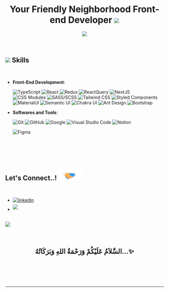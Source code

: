 
<h1 align="center"><b>Your Friendly Neighborhood Front-end Developer </b><img src="https://media.giphy.com/media/hvRJCLFzcasrR4ia7z/giphy.gif" width="35"></h1>

<p align="center">
  <a href="https://github.com/DenverCoder1/readme-typing-svg"><img src="https://readme-typing-svg.herokuapp.com?font=Fira+Code&weight=600&size=20&center=true&vCenter=true&width=600&height=100&pause=1000&color=00F7F4&lines=Assalamu+Alaikum+Warahmatullah..;Self-taught+Programmer;Active+Learner+%26+Researcher;Big+Dreamer"></a>
</p>


<br>



	
<!--## <picture><img src = "https://github.com/0xAbdulKhalid/0xAbdulKhalid/raw/main/assets/mdImages/about_me.gif" width = 50px></picture> **About me**

<picture> <img align="right" src="https://github.com/0xAbdulKhalid/0xAbdulKhalid/raw/main/assets/mdImages/Right_Side.gif" width = 250px></picture>

<br>

- A passionate Self-taught programmer
- Playing with cat's at spare time
- Currently building apps with AI
- Personal website [link](https://kbtanvir-dev.vercel.app)
- I’m currently open for a new job opportunity, this is [my resume](https://blackbilled.notion.site/Khayrul-Bashar-Tanvir-fde0074204e147ee941de1d7a3395820?pvs=4)

<br><br> -->

<!--<img src="https://user-images.githubusercontent.com/73097560/115834477-dbab4500-a447-11eb-908a-139a6edaec5c.gif"><br><br>-->

## <img src="https://media2.giphy.com/media/QssGEmpkyEOhBCb7e1/giphy.gif?cid=ecf05e47a0n3gi1bfqntqmob8g9aid1oyj2wr3ds3mg700bl&rid=giphy.gif" width ="25"><b> Skills</b>
<br>

<p align="center">

    
- **Front-End Development**:

    ![TypeScript](https://img.shields.io/badge/TypeScript%20-%233178C6.svg?style=for-the-badge&logo=typescript&logoColor=white)
    ![React](https://img.shields.io/badge/React%20-%2361DAFB.svg?style=for-the-badge&logo=react&logoColor=black)
    ![Redux](https://img.shields.io/badge/Redux%20-%23764ABC.svg?style=for-the-badge&logo=redux&logoColor=white)
    ![ReactQuery](https://img.shields.io/badge/React_Query%20-%23593d88.svg?style=for-the-badge&logo=reactquery&logoColor=white)
    ![NextJS](https://img.shields.io/badge/Next.js%20-%23000000.svg?style=for-the-badge&logo=nextdotjs&logoColor=white)
    ![CSS Modules](https://img.shields.io/badge/CSS_Modules%20-%231572B6.svg?style=for-the-badge&logo=css3&logoColor=white)
    ![SASS/SCSS](https://img.shields.io/badge/SASS/SCSS%20-%23CC6699.svg?style=for-the-badge&logo=sass&logoColor=white)
    ![Tailwind CSS](https://img.shields.io/badge/Tailwind_CSS%20-%231F2937.svg?style=for-the-badge&logo=tailwind-css&logoColor=white)
    ![Styled Components](https://img.shields.io/badge/Styled_Components%20-%23DB7093.svg?style=for-the-badge&logo=styled-components&logoColor=white)
    ![MaterialUI](https://img.shields.io/badge/Material_UI%20-%230081CB.svg?style=for-the-badge&logo=material-ui&logoColor=white)
    ![Semantic UI](https://img.shields.io/badge/Semantic_UI%20-%2356C1D6.svg?style=for-the-badge&logo=semantic-ui&logoColor=white)
    ![Chakra UI](https://img.shields.io/badge/Chakra_UI%20-%2338B2AC.svg?style=for-the-badge&logo=chakra-ui&logoColor=white)
    ![Ant Design](https://img.shields.io/badge/Ant_Design%20-%230170FE.svg?style=for-the-badge&logo=ant-design&logoColor=white)
    ![Bootstrap](https://img.shields.io/badge/Bootstrap%20-%237952B3.svg?style=for-the-badge&logo=bootstrap&logoColor=white)
  
  
<be>
  
<!--**Back-End Development**:

    ![Node.js](https://img.shields.io/badge/Node.js%20-%2343853D.svg?style=for-the-badge&logo=node.js&logoColor=white)
    ![Express.js](https://img.shields.io/badge/Express.js%20-%23333333.svg?style=for-the-badge&logo=express&logoColor=%23404d59)
    ![Nest.js](https://img.shields.io/badge/Nest.js%20-%23E0234E.svg?style=for-the-badge&logo=nestjs&logoColor=white)
    ![REST API](https://img.shields.io/badge/REST%20API%20-%23404d59.svg?style=for-the-badge&logo=restapi&logoColor=white)
    ![MongoDB](https://img.shields.io/badge/MongoDB%20-%2347A248.svg?style=for-the-badge&logo=mongodb&logoColor=white)
    ![GCP](https://img.shields.io/badge/GCP%20-%234d90e0.svg?style=for-the-badge&logo=googlecloud&logoColor=white)
    ![Firebase](https://img.shields.io/badge/Firebase%20-%23FFCA28.svg?style=for-the-badge&logo=firebase&logoColor=black)
    ![Git](https://img.shields.io/badge/Git%20-%23F05032.svg?style=for-the-badge&logo=git&logoColor=white)
<br> --> 

- **Softwares and Tools**:

    ![Git](https://img.shields.io/badge/git-%23F05033.svg?style=for-the-badge&logo=git&logoColor=white)
    ![GitHub](https://img.shields.io/badge/github-%23121011.svg?style=for-the-badge&logo=github&logoColor=white)
    ![Google](https://img.shields.io/badge/google-%234285F4.svg?style=for-the-badge&logo=google&logoColor=white)
    ![Visual Studio Code](https://img.shields.io/badge/Visual%20Studio%20Code-0078d7.svg?style=for-the-badge&logo=visual-studio-code&logoColor=white)
    ![Notion](https://img.shields.io/badge/Notion%20-%23000000.svg?style=for-the-badge&logo=notion&logoColor=white)
   
    ![Figma](https://img.shields.io/badge/Figma%20-%23F24E1E.svg?style=for-the-badge&logo=figma&logoColor=white)


<br>



</p>

<br>
<br>



<!--<br>


## <img src="https://media.giphy.com/media/iY8CRBdQXODJSCERIr/giphy.gif" width="35"><b> Github Stats </b>
<br>

<div align="center">

<a href="https://github.com/sakil-ahmed/">
  <img src="https://github-readme-stats.vercel.app/api?username=sakil-ahmed&hide=contribs,prs,stars&include_all_commits=true&count_private=true&show_icons=true&line_height=20&title_color=7A7ADB&icon_color=2234AE&text_color=D3D3D3&bg_color=0,000000,130F40" width="450"/>
  <img src="https://github-readme-stats.vercel.app/api/top-langs?username=sakil-ahmed&show_icons=true&locale=en&layout=compact&line_height=20&title_color=7A7ADB&icon_color=2234AE&text_color=D3D3D3&bg_color=0,000000,130F40" width="375"  alt="sakil-ahmed"/>

</a>
</div>

<br>
<br>
<br>

----- -->

## <b> Let's Connect..!</b><img src="https://github.com/0xAbdulKhalid/0xAbdulKhalid/raw/main/assets/mdImages/handshake.gif" width ="80">
<br>
<div align='left'>

<ul>

<li>
<a href="https://www.linkedin.com/in/sakil-ahmed007/" target="_blank">
<img src="https://img.shields.io/badge/linkedin:  sakil ahmed-%2300acee.svg?color=405DE6&style=for-the-badge&logo=linkedin&logoColor=white" alt=linkedin style="margin-bottom: 5px;"/>
</a>
</li>




<li>
<a href="mailto:sakilahmed.dev@gmail.com" target="_blank">
<img src="https://img.shields.io/badge/gmail:  sakil ahmed-%23EA4335.svg?style=for-the-badge&logo=gmail&logoColor=white" t=mail style="margin-bottom: 5px;" />
</a>
</li>
	
</ul>
</div>

<br>
<img src="https://user-images.githubusercontent.com/73097560/115834477-dbab4500-a447-11eb-908a-139a6edaec5c.gif">
<br>
<br>
<br>

<div align='center'>

## <b>السَّلاَمُ عَلَيْكُمْ وَرَحْمَةُ اللهِ وَبَرَكَاتُهُ...✨</b>

</div>
<br>
<br>
<br>
<br>

---

<br>
